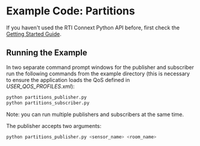 # Example Code: Partitions

If you haven't used the RTI Connext Python API before, first check the
[Getting Started Guide](https://community.rti.com/static/documentation/connext-dds/7.0.0/doc/manuals/connext_dds_professional/getting_started_guide/index.html).

## Running the Example

In two separate command prompt windows for the publisher and subscriber run the
following commands from the example directory (this is necessary to ensure the
application loads the QoS defined in *USER_QOS_PROFILES.xml*):

```sh
python partitions_publisher.py
python partitions_subscriber.py
```

Note: you can run multiple publishers and subscribers at the same time.

The publisher accepts two arguments:

```sh
python partitions_publisher.py <sensor_name> <room_name>
```
